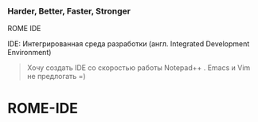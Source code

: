 ### Harder, Better, Faster, Stronger

ROME IDE

IDE: Интегрированная среда разработки (англ. Integrated Development Environment) 

>Хочу создать IDE со скоростью работы Notepad++ . Emacs и Vim не предлогать =) 

# ROME-IDE
